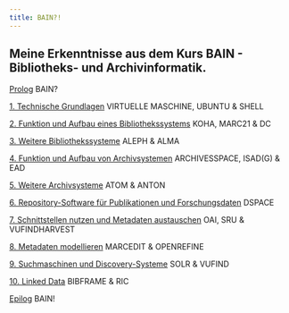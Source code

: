 ```yaml
---
title: BAIN?!
---
```


## Meine Erkenntnisse aus dem Kurs **BAIN - Bibliotheks- und Archivinformatik**.

<a href="https://kkbuhler.github.io/BAIN/2020/09/10/prolog.html">Prolog</a> BAIN?

<a href="https://kkbuhler.github.io/BAIN/2020/09/10/tag1.html">1. Technische Grundlagen</a> VIRTUELLE MASCHINE, UBUNTU & SHELL

<a href="https://kkbuhler.github.io/BAIN/2020/09/25/tag2.html">2. Funktion und Aufbau eines Bibliothekssystems</a> KOHA, MARC21 & DC 

<a href="https://kkbuhler.github.io/BAIN/2020/10/02/tag3.html">3. Weitere Bibliothekssysteme</a> ALEPH & ALMA

<a href="https://kkbuhler.github.io/BAIN/2020/10/09/tag4.html">4. Funktion und Aufbau von Archivsystemen</a> ARCHIVESSPACE, ISAD(G) & EAD

<a href="https://kkbuhler.github.io/BAIN/2020/10/16/tag5.html">5. Weitere Archivsysteme</a> ATOM & ANTON

<a href="https://kkbuhler.github.io/BAIN/2020/10/30/tag6.html">6. Repository-Software für Publikationen und Forschungsdaten</a> DSPACE

<a href="https://kkbuhler.github.io/BAIN/2020/11/20/tag7.html">7. Schnittstellen nutzen und Metadaten austauschen</a> OAI, SRU & VUFINDHARVEST 

<a href="https://kkbuhler.github.io/BAIN/2020/11/27/tag8.html">8. Metadaten modellieren</a> MARCEDIT & OPENREFINE

<a href="https://kkbuhler.github.io/BAIN/2020/12/11/tag9.html">9. Suchmaschinen und Discovery-Systeme</a> SOLR & VUFIND

<a href="https://kkbuhler.github.io/BAIN/2020/12/18/tag10.html">10. Linked Data</a> BIBFRAME & RIC

<a href="https://kkbuhler.github.io/BAIN/2020/12/19/epilog.html">Epilog</a> BAIN!

